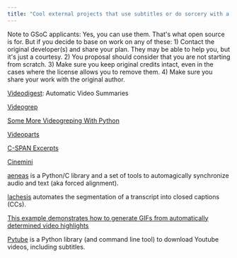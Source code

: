 ```yaml
---
title: "Cool external projects that use subtitles or do sorcery with a video stream "
---
```


Note to GSoC applicants: Yes, you can use them. That's what open source
is for. But if you decide to base on work on any of these: 1) Contact
the original developer(s) and share your plan. They may be able to help
you, but it's just a courtesy. 2) You proposal should consider that you
are not starting from scratch. 3) Make sure you keep original credits
intact, even in the cases where the license allows you to remove them.
4) Make sure you share your work with the original author.

[Videodigest](https://github.com/agermanidis/videodigest):
Automatic Video Summaries

[Videogrep](http://lav.io/2014/06/videogrep-automatic-supercuts-with-python/)

[Some More Videogreping With Python](http://zulko.github.io/blog/2014/06/21/some-more-videogreping-with-python/)

[Videoparts](https://github.com/jaflo/videoparts)

[C-SPAN Excerpts](http://lav.io/2015/02/c-span-excerpts/)

[Cinemini](https://github.com/gabeochoa/Cinemini)

[aeneas](https://github.com/readbeyond/aeneas) is a Python/C
library and a set of tools to automagically synchronize audio and text
(aka forced alignment).

[lachesis](https://github.com/readbeyond/lachesis) automates
the segmentation of a transcript into closed captions (CCs).

[This example demonstrates how to generate GIFs from automatically determined video highlights](https://github.com/gyglim/video2gif_code/blob/master/video2gif_tutorial.ipynb#)

[Pytube](https://github.com/nficano/pytube) is a Python
library (and command line tool) to download Youtube videos, including
subtitles.
